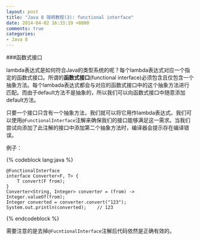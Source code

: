 ```yaml
---
layout: post
title: "Java 8 简明教程(3): functional interface"
date: 2014-04-02 16:33:19 +0800
comments: true
categories: 
- Java 8
---
```


###函数式接口

lambda表达式是如何符合Java的类型系统的呢？每个lambda表达式对应一个指定的函数式接口。所谓的**函数式接口**(functional interface)必须包含且仅包含一个抽象方法。每个lambada表达式都会与对应的函数式接口中的这个抽象方法进行匹配。而由于default方法不是抽象的，所以我们可以向函数式接口中随意添加default方法。

<!--more-->

只要一个接口只含有一个抽象方法，我们就可以将它用作lambda表达式。我们可以使用`@FunctionalInterface`注解来确保我们的接口能够满足这一需求。当我们尝试向添加了此注解的接口中添加第二个抽象方法时，编译器会提示存在编译错误。

例子：

{% codeblock lang:java %}

	@FunctionalInterface
	interface Converter<F, T> {
	    T convert(F from);
	}
	Converter<String, Integer> converter = (from) -> Integer.valueOf(from);
	Integer converted = converter.convert("123");
	System.out.println(converted);    // 123

{% endcodeblock %}

需要注意的是去掉`@FucntionalInterface`注解后代码依然是正确有效的。